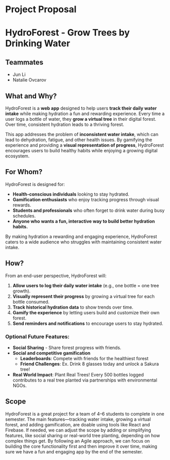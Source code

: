 # Project Proposal

# HydroForest - Grow Trees by Drinking Water

## Teammates
- Jun Li
- Natalie Ovcarov

## What and Why?  
HydroForest is a **web app** designed to help users **track their daily water intake** while making hydration a fun and rewarding experience. Every time a user logs a bottle of water, they **grow a virtual tree** in their digital forest. Over time, consistent hydration leads to a thriving forest.  

This app addresses the problem of **inconsistent water intake**, which can lead to dehydration, fatigue, and other health issues. By gamifying the experience and providing a **visual representation of progress**, HydroForest encourages users to build healthy habits while enjoying a growing digital ecosystem.  

## For Whom?  
HydroForest is designed for:  
- **Health-conscious individuals** looking to stay hydrated.  
- **Gamification enthusiasts** who enjoy tracking progress through visual rewards.  
- **Students and professionals** who often forget to drink water during busy schedules.  
- **Anyone who wants a fun, interactive way to build better hydration habits.**  

By making hydration a rewarding and engaging experience, HydroForest caters to a wide audience who struggles with maintaining consistent water intake.  

## How?  
From an end-user perspective, HydroForest will:  
1. **Allow users to log their daily water intake** (e.g., one bottle = one tree growth).  
2. **Visually represent their progress** by growing a virtual tree for each bottle consumed.  
3. **Track historical hydration data** to show trends over time.  
4. **Gamify the experience** by letting users build and customize their own forest.  
5. **Send reminders and notifications** to encourage users to stay hydrated.  

### Optional Future Features:  
- **Social Sharing** - Share forest progress with friends.  
- **Social and competitive gamification** 
    - **Leaderboards**: Compete with friends for the healthiest forest
    - **Friend Challenges**: Ex. Drink 8 glasses today and unlock a Sakura tree!
- **Real World Impact**: Plant Real Trees! Every 500 bottles logged contributes to a real tree planted via partnerships with environmental NGOs.

## Scope
HydroForest is a great project for a team of 4–6 students to complete in one semester. The main features—tracking water intake, growing a virtual forest, and adding gamification, are doable using tools like React and Firebase. If needed, we can adjust the scope by adding or simplifying features, like social sharing or real-world tree planting, depending on how complex things get. By following an Agile approach, we can focus on building the core functionality first and then improve it over time, making sure we have a fun and engaging app by the end of the semester.
